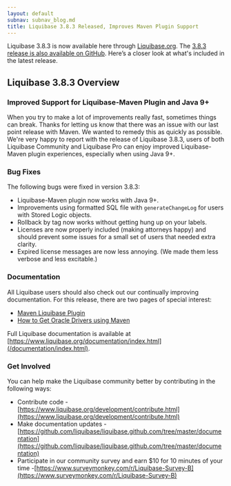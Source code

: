 ```yaml
---
layout: default
subnav: subnav_blog.md
title: Liquibase 3.8.3 Released, Improves Maven Plugin Support
---
```

Liquibase 3.8.3 is now available here through [Liquibase.org](https://download.liquibase.org/download-community/).
The [3.8.3 release is also available on GitHub](https://github.com/liquibase/liquibase/releases/). Here’s a closer look at what's included in the latest release.

## Liquibase 3.8.3 Overview

### Improved Support for Liquibase-Maven Plugin and Java 9+
When you try to make a lot of improvements really fast, sometimes things can break. Thanks for letting us know that there was an issue with our last point release with Maven. We wanted to remedy this as quickly as possible. We're very happy to report with the release of Liquibase 3.8.3, users of both Liquibase Community and Liquibase Pro can enjoy improved Liquibase-Maven plugin experiences, especially when using Java 9+.

### Bug Fixes
The following bugs were fixed in version 3.8.3:
- Liquibase-Maven plugin now works with Java 9+.
- Improvements using formatted SQL file with `generateChangeLog` for users with Stored Logic objects.
- Rollback by tag now works without getting hung up on your labels.
- Licenses are now properly included (making attorneys happy) and should prevent some issues for a small set of users that needed extra clarity.
- Expired license messages are now less annoying. (We made them less verbose and less excitable.)

### Documentation
All Liquibase users should also check out our continually improving documentation. For this release, there are two pages of special interest:
- [Maven Liquibase Plugin](/documentation/maven/index.html)
- [How to Get Oracle Drivers using Maven](/documentation/maven/maven-get-oracle-drivers.html)

Full Liquibase documentation is available at [https://www.liquibase.org/documentation/index.html](/documentation/index.html).

### Get Involved
You can help make the Liquibase community better by contributing in the following ways:
- Contribute code - [https://www.liquibase.org/development/contribute.html](https://www.liquibase.org/development/contribute.html)
- Make documentation updates -[https://github.com/liquibase/liquibase.github.com/tree/master/documentation](https://github.com/liquibase/liquibase.github.com/tree/master/documentation)
- Participate in our community survey and earn $10 for 10 minutes of your time -[https://www.surveymonkey.com/r/Liquibase-Survey-B](https://www.surveymonkey.com/r/Liquibase-Survey-B)
